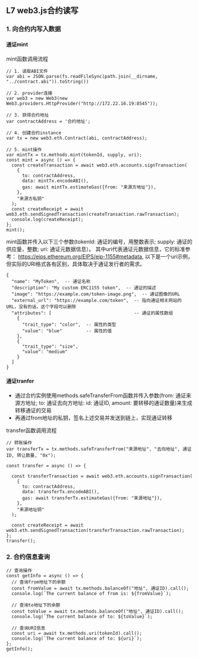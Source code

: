 ##  L7 web3.js合约读写

### 1. 向合约内写入数据
#### 通证mint
mint函数调用流程  

```  
// 1. 读取ABI文件
var abi = JSON.parse(fs.readFileSync(path.join(__dirname, "../contract.abi")).toString())

// 2. provider连接
var web3 = new Web3(new Web3.providers.HttpProvider("http://172.22.16.19:8545"));

// 3. 获得合约地址
var contractAddress = '合约地址';

// 4. 创建合约instance
var tx = new web3.eth.Contract(abi, contractAddress);

// 5. mint操作
var mintTx = tx.methods.mint(tokenId, supply, uri);
const mint = async () => {
  const createTransaction = await web3.eth.accounts.signTransaction(
    {
      to: contractAddress,
      data: mintTx.encodeABI(),
      gas: await mintTx.estimateGas({from: "来源方地址"}),
    },
    "来源方私钥"
  );
  const createReceipt = await web3.eth.sendSignedTransaction(createTransaction.rawTransaction);
  console.log(createReceipt);
};
mint();
```  

mint函数并传入以下三个参数(tokenId: 通证的编号，用整数表示; supply: 通证的供应量，整数; uri: 通证元数据信息）。 其中uri代表通证元数据信息，它的标准参考： https://eips.ethereum.org/EIPS/eip-1155#metadata, 以下是一个uri示例，但实际的URI格式各有区别，具体取决于通证发行者的需求。 
```  
{
  "name": "MyToken",  -- 通证名称
  "description": "My custom ERC1155 token",  -- 通证的描述
  "image": "https://example.com/token-image.png",  -- 通证图像的URL
  "external_url": "https://example.com/token",  -- 指向通证相关网站的URL，没有的话，这个字段可以删除
  "attributes": [                               -- 通证的属性数组
    {
      "trait_type": "color",  -- 属性的类型
      "value": "blue"         -- 属性的值
    },
    {
      "trait_type": "size",
      "value": "medium"
    }
  ]
}
```  

#### 通证tranfer
- 通过合约实例使用methods.safeTransferFrom函数并传入参数(from: 通证来源方地址; to: 通证去向方地址: id: 通证ID, amount: 要转移的通证数量)来生成转移通证的交易
- 再通过from地址的私钥，签名上述交易并发送到链上，实现通证转移

transfer函数调用流程  
```  
// 转账操作
var transferTx = tx.methods.safeTransferFrom("来源地址", "去向地址", 通证ID, 转让数量, "0x");

const transfer = async () => {

  const transferTransaction = await web3.eth.accounts.signTransaction(
    {
      to: contractAddress,
      data: transferTx.encodeABI(),
      gas: await transferTx.estimateGas({from: "来源地址"}),
    },
    "来源地址钥"
  );

  const createReceipt = await web3.eth.sendSignedTransaction(transferTransaction.rawTransaction);
};
transfer();
```  

### 2. 合约信息查询
```  
// 查询操作
const getInfo = async () => {
  // 查询from地址下的余额
  const fromValue = await tx.methods.balanceOf("地址", 通证ID).call();
  console.log(`The current balance of from is: ${fromValue}`);

  // 查询to地址下的余额
  const toValue = await tx.methods.balanceOf("地址", 通证ID).call();
  console.log(`The current balance of to: ${toValue}`);

  // 查询URI信息
  const uri = await tx.methods.uri(tokenId).call();
  console.log(`The current balance of to: ${uri}`);
};
getInfo();
```  
